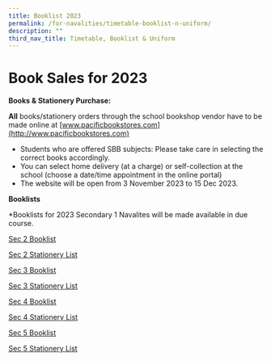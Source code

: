```yaml
---
title: Booklist 2023
permalink: /for-navalities/timetable-booklist-n-uniform/
description: ""
third_nav_title: Timetable, Booklist & Uniform
---
```

# Book Sales for 2023
	       
**Books & Stationery Purchase:**

**All** books/stationery orders through the school bookshop vendor have to be made online at [www.pacificbookstores.com](http://www.pacificbookstores.com)

*   Students who are offered SBB subjects: Please take care in selecting the correct books accordingly.
*   You can select home delivery (at a charge) or self-collection at the school (choose a date/time appointment in the online portal)
*   The website will be open from 3 November 2023 to 15 Dec 2023.
	
**Booklists**

*Booklists for 2023 Secondary 1 Navalites will be made available in due course.

[Sec 2 Booklist](/files/S2%20-%20Booklist_Web.pdf)

[Sec 2 Stationery List](/files/S2%20Stationery_Web.pdf)

[Sec 3 Booklist](/files/S3%20-%20Booklist_Web.pdf)

[Sec 3 Stationery List](/files/S3%20Stationery_Web.pdf)

[Sec 4 Booklist](/files/S4%20Booklist_Web.pdf)

[Sec 4 Stationery List](/files/S4%20Stationery_Web.pdf)

[Sec 5 Booklist](/files/S5%20Booklist_Web.pdf)

[Sec 5 Stationery List](/files/S5%20Stationery_Web.pdf)